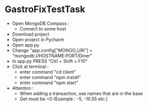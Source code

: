 # GastroFixTestTask
* Open MongoDB Compass :
  * Сonnect to some host
* Download project
* Open project in Pycharm
* Open app.py
* Change "app.config["MONGO_URI"] =  "mongodb://HOSTNAME:PORT/Diner"
* In app.py PRESS "Ctrl + Shift + F10"
* Click at terminal :
  * enter command "cd client"
  * enter command "npm install"
  * enter command "npm start"
* Attention : 
  * When adding a transaction, use names that are in the base
  * Get must be <0 (Example : -5, -10.55 etc.) 
